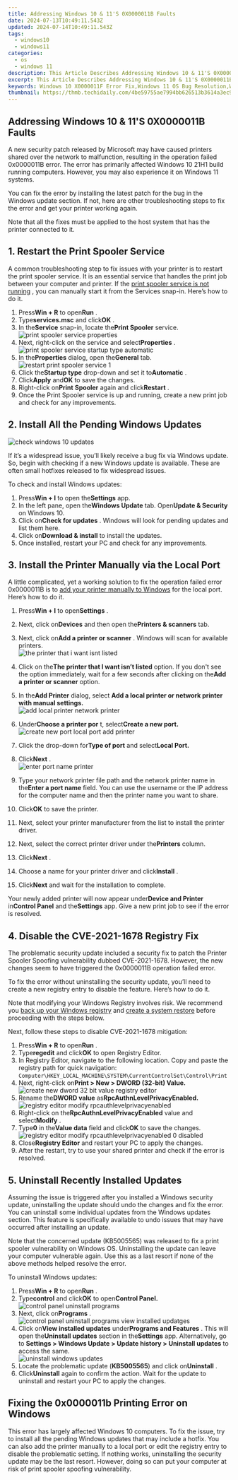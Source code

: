 ```yaml
---
title: Addressing Windows 10 & 11'S 0X0000011B Faults
date: 2024-07-13T10:49:11.543Z
updated: 2024-07-14T10:49:11.543Z
tags:
  - windows10
  - windows11
categories:
  - os
  - windows 11
description: This Article Describes Addressing Windows 10 & 11'S 0X0000011B Faults
excerpt: This Article Describes Addressing Windows 10 & 11'S 0X0000011B Faults
keywords: Windows 10 X0000011F Error Fix,Windows 11 OS Bug Resolution,Windows Update Issue,Troubleshoot Windows XP011B Faults,Solve Win10/Win11 Specific Error X0000011B,Windows OS Bug Fix for 11-B Issue,Addressing 0X0000011B Fault in WINDOWS
thumbnail: https://thmb.techidaily.com/4be59755ae7994bb626513b3614a3ec947be3b56430323187fb64d462d24a601.jpg
---
```


## Addressing Windows 10 & 11'S 0X0000011B Faults

 A new security patch released by Microsoft may have caused printers shared over the network to malfunction, resulting in the operation failed 0x0000011B error. The error has primarily affected Windows 10 21H1 build running computers. However, you may also experience it on Windows 11 systems.

 You can fix the error by installing the latest patch for the bug in the Windows update section. If not, here are other troubleshooting steps to fix the error and get your printer working again.

 Note that all the fixes must be applied to the host system that has the printer connected to it.

## 1\. Restart the Print Spooler Service

 A common troubleshooting step to fix issues with your printer is to restart the print spooler service. It is an essential service that handles the print job between your computer and printer. If the [print spooler service is not running](https://www.makeuseof.com/print-spooler-service-not-running-windows/) , you can manually start it from the Services snap-in. Here’s how to do it.

1. Press**Win + R** to open**Run** .
2. Type**services.msc** and click**OK** .
3. In the**Service** snap-in, locate the**Print Spooler** service.  
![print spooler service properties](https://static1.makeuseofimages.com/wordpress/wp-content/uploads/2022/12/print-spooler-service-properties.jpg)
4. Next, right-click on the service and select**Properties** .  
![print spooler service startup type automatic](https://static1.makeuseofimages.com/wordpress/wp-content/uploads/2022/12/print-spooler-service-startup-type-automatic.jpg)
5. In the**Properties** dialog, open the**General** tab.  
![restart print spooler service 1](https://static1.makeuseofimages.com/wordpress/wp-content/uploads/2022/12/restart-print-spooler-service-1.jpg)
6. Click the**Startup type** drop-down and set it to**Automatic** .
7. Click**Apply** and**OK** to save the changes.
8. Right-click on**Print** **Spooler** again and click**Restart** .
9. Once the Print Spooler service is up and running, create a new print job and check for any improvements.

## 2\. Install All the Pending Windows Updates

![check windows 10 updates](https://static1.makeuseofimages.com/wordpress/wp-content/uploads/2022/12/check-windows-10-updates.jpg)

 If it’s a widespread issue, you’ll likely receive a bug fix via Windows update. So, begin with checking if a new Windows update is available. These are often small hotfixes released to fix widespread issues.

To check and install Windows updates:

1. Press**Win + I** to open the**Settings** app.
2. In the left pane, open the**Windows Update** tab. Open**Update & Security** on Windows 10.
3. Click on**Check for updates** . Windows will look for pending updates and list them here.
4. Click on**Download & install** to install the updates.
5. Once installed, restart your PC and check for any improvements.

## 3\. Install the Printer Manually via the Local Port

 A little complicated, yet a working solution to fix the operation failed error 0x0000011B is to [add your printer manually to Windows](https://www.makeuseof.com/windows-11-add-wired-wireless-printer/) for the local port. Here’s how to do it.

1. Press**Win + I** to open**Settings** .
2. Next, click on**Devices** and then open the**Printers & scanners** tab.
3. Next, click on**Add a printer or scanner** . Windows will scan for available printers.  
![the printer that i want isnt listed](https://static1.makeuseofimages.com/wordpress/wp-content/uploads/2022/12/the-printer-that-i-want-isnt-listed.jpg)
4. Click on the**The printer that I want isn’t listed** option. If you don't see the option immediately, wait for a few seconds after clicking on the**Add a printer or scanner** option.
5. In the**Add Printer** dialog, select **Add a local printer or network printer with manual settings.**  
![add local printer network printer](https://static1.makeuseofimages.com/wordpress/wp-content/uploads/2022/12/add-local-printer-network-printer.jpg)

1. Under**Choose a printer por** t, select**Create a new port.**  
![create new port local port add printer](https://static1.makeuseofimages.com/wordpress/wp-content/uploads/2022/12/create-new-port-local-port-add-printer.jpg)
2. Click the drop-down for**Type of port** and select**Local Port.**
3. Click**Next** .  
![enter port name printer](https://static1.makeuseofimages.com/wordpress/wp-content/uploads/2022/12/enter-port-name-printer.jpg)
4. Type your network printer file path and the network printer name in the**Enter a port name** field. You can use the username or the IP address for the computer name and then the printer name you want to share.
5. Click**OK** to save the printer.

1. Next, select your printer manufacturer from the list to install the printer driver.
2. Next, select the correct printer driver under the**Printers** column.
3. Click**Next** .
4. Choose a name for your printer driver and click**Install** .
5. Click**Next** and wait for the installation to complete.

 Your newly added printer will now appear under**Device and Printer** in**Control Panel** and the**Settings** app. Give a new print job to see if the error is resolved.

## 4\. Disable the CVE-2021-1678 Registry Fix

 The problematic security update included a security fix to patch the Printer Spooler Spoofing vulnerability dubbed CVE-2021-1678\. However, the new changes seem to have triggered the 0x0000011B operation failed error.

 To fix the error without uninstalling the security update, you’ll need to create a new registry entry to disable the feature. Here’s how to do it.

 Note that modifying your Windows Registry involves risk. We recommend you [back up your Windows registry](http://www.makeuseof.com/tag/backup-restore-windows-registry/) and [create a system restore](https://www.makeuseof.com/windows-11-create-restore-point/) before proceeding with the steps below.

Next, follow these steps to disable CVE-2021-1678 mitigation:

1. Press**Win + R** to open**Run** .
2. Type**regedit** and click**OK** to open Registry Editor.
3. In Registry Editor, navigate to the following location. Copy and paste the registry path for quick navigation:  
`Computer\HKEY_LOCAL_MACHINE\SYSTEM\CurrentControlSet\Control\Print`
4. Next, right-click on**Print > New > DWORD (32-bit) Value.**  
![create new dword 32 bit value registry editor](https://static1.makeuseofimages.com/wordpress/wp-content/uploads/2022/12/create-new-dword-32-bit-value-registry-editor.jpg)
5. Rename the**DWORD value** as**RpcAuthnLevelPrivacyEnabled.**  
![registry editor modify rpcauthlevelprivacyenabled](https://static1.makeuseofimages.com/wordpress/wp-content/uploads/2022/12/registry-editor-modify-rpcauthlevelprivacyenabled.jpg)
6. Right-click on the**RpcAuthnLevelPrivacyEnabled** value and select**Modify** .
7. Type**0** in the**Value data** field and click**OK** to save the changes.  
![registry editor modify rpcauthlevelprivacyenabled 0 disabled](https://static1.makeuseofimages.com/wordpress/wp-content/uploads/2022/12/registry-editor-modify-rpcauthlevelprivacyenabled-0-disabled.jpg)
8. Close**Registry Editor** and restart your PC to apply the changes.
9. After the restart, try to use your shared printer and check if the error is resolved.

## 5\. Uninstall Recently Installed Updates

 Assuming the issue is triggered after you installed a Windows security update, uninstalling the update should undo the changes and fix the error. You can uninstall some individual updates from the Windows updates section. This feature is specifically available to undo issues that may have occurred after installing an update.

 Note that the concerned update (KB5005565) was released to fix a print spooler vulnerability on Windows OS. Uninstalling the update can leave your computer vulnerable again. Use this as a last resort if none of the above methods helped resolve the error.

To uninstall Windows updates:

1. Press**Win + R** to open**Run** .
2. Type**control** and click**OK** to open**Control Panel.**  
![control panel uninstall programs](https://static1.makeuseofimages.com/wordpress/wp-content/uploads/2022/12/control-panel-uninstall-programs.jpg)
3. Next, click on**Programs** .  
![control panel uninstall programs view installed updatges](https://static1.makeuseofimages.com/wordpress/wp-content/uploads/2022/12/control-panel-uninstall-programs-view-installed-updatges.jpg)
4. Click on**View installed updates** under**Programs and Features** . This will open the**Uninstall updates** section in the**Settings** app. Alternatively, go to **Settings > Windows Update > Update history > Uninstall updates** to access the same.  
![uninstall windows updates](https://static1.makeuseofimages.com/wordpress/wp-content/uploads/2022/12/uninstall-windows-updates.jpg)
5. Locate the problematic update (**KB5005565**) and click on**Uninstall** .
6. Click**Uninstall** again to confirm the action. Wait for the update to uninstall and restart your PC to apply the changes.

## Fixing the 0x0000011b Printing Error on Windows

 This error has largely affected Windows 10 computers. To fix the issue, try to install all the pending Windows updates that may include a hotfix. You can also add the printer manually to a local port or edit the registry entry to disable the problematic setting. If nothing works, uninstalling the security update may be the last resort. However, doing so can put your computer at risk of print spooler spoofing vulnerability.

<ins class="adsbygoogle"
     style="display:block"
     data-ad-format="autorelaxed"
     data-ad-client="ca-pub-7571918770474297"
     data-ad-slot="1223367746"></ins>



<ins class="adsbygoogle"
     style="display:block"
     data-ad-client="ca-pub-7571918770474297"
     data-ad-slot="8358498916"
     data-ad-format="auto"
     data-full-width-responsive="true"></ins>





